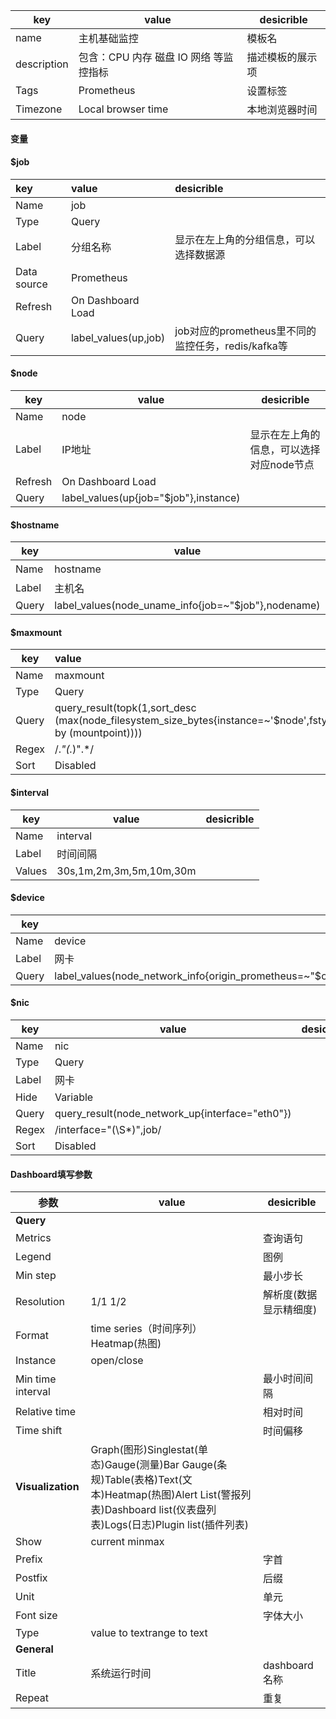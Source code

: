 | **key**     | **value**                              | **desicrible**   |
| ----------- | -------------------------------------- | ---------------- |
| name        | 主机基础监控                           | 模板名           |
| description | 包含：CPU 内存 磁盘 IO 网络 等监控指标 | 描述模板的展示项 |
| Tags        | Prometheus                             | 设置标签         |
| Timezone    | Local browser time                     | 本地浏览器时间   |

#### 变量

#### $job

| **key**     | **value**            | **desicrible**                                     |
| :---------- | :------------------- | :------------------------------------------------- |
| Name        | job                  |                                                    |
| Type        | Query                |                                                    |
| Label       | 分组名称             | 显示在左上角的分组信息，可以选择数据源             |
| Data source | Prometheus           |                                                    |
| Refresh     | On Dashboard Load    |                                                    |
| Query       | label_values(up,job) | job对应的prometheus里不同的监控任务，redis/kafka等 |

#### $node

| **key** | **value**                             | **desicrible**                           |
| ------- | ------------------------------------- | ---------------------------------------- |
| Name    | node                                  |                                          |
| Label   | IP地址                                | 显示在左上角的信息，可以选择对应node节点 |
| Refresh | On Dashboard Load                     |                                          |
| Query   | label_values(up{job="$job"},instance) |                                          |

#### $hostname

| **key** | **value**                                           | **desicrible** |
| ------- | --------------------------------------------------- | -------------- |
| Name    | hostname                                            | 主机名         |
| Label   | 主机名                                              |                |
| Query   | label_values(node_uname_info{job=~"$job"},nodename) |                |

#### $maxmount

| **key** | **value**                                                    | **desicrible** |
| ------- | :----------------------------------------------------------- | -------------- |
| Name    | maxmount                                                     |                |
| Type    | Query                                                        |                |
| Query   | query_result(topk(1,sort_desc (max(node_filesystem_size_bytes{instance=~'$node',fstype=~"ext4\|xfs"}) by (mountpoint)))) |                |
| Regex   | /.*\"(.*)\".*/                                               |                |
| Sort    | Disabled                                                     |                |

#### $interval

| **key** | **value**               | **desicrible** |
| ------- | ----------------------- | -------------- |
| Name    | interval                |                |
| Label   | 时间间隔                |                |
| Values  | 30s,1m,2m,3m,5m,10m,30m |                |

#### $device

| **key** | **value**                                                    | **desicrible** |
| ------- | ------------------------------------------------------------ | -------------- |
| Name    | device                                                       |                |
| Label   | 网卡                                                         |                |
| Query   | label_values(node_network_info{origin_prometheus=~"$origin_prometheus",device!~'tap.*\|veth.*\|br.*\|docker.*\|virbr.*\|lo.*\|cni.*'},device) |                |

#### $nic

| **key** | **value**                                       | **desicrible** |
| ------- | ----------------------------------------------- | -------------- |
| Name    | nic                                             |                |
| Type    | Query                                           |                |
| Label   | 网卡                                            |                |
| Hide    | Variable                                        |                |
| Query   | query_result(node_network_up{interface="eth0"}) |                |
| Regex   | /interface="(\S*)",job/                         |                |
| Sort    | Disabled                                        |                |





#### Dashboard填写参数

| 参数              | value                                                        | desicrible             |
| ----------------- | ------------------------------------------------------------ | ---------------------- |
| **Query**         |                                                              |                        |
| Metrics           |                                                              | 查询语句               |
| Legend            |                                                              | 图例                   |
| Min step          |                                                              | 最小步长               |
| Resolution        | 1/1  1/2                                                     | 解析度(数据显示精细度) |
| Format            | time series（时间序列） Heatmap(热图)                        |                        |
| Instance          | open/close                                                   |                        |
| Min time interval |                                                              | 最小时间间隔           |
| Relative time     |                                                              | 相对时间               |
| Time shift        |                                                              | 时间偏移               |
| **Visualization** | Graph(图形)Singlestat(单态)Gauge(测量)Bar Gauge(条规)Table(表格)Text(文本)Heatmap(热图)Alert List(警报列表)Dashboard list(仪表盘列表)Logs(日志)Plugin list(插件列表) |                        |
| Show              | current minmax                                               |                        |
| Prefix            |                                                              | 字首                   |
| Postfix           |                                                              | 后缀                   |
| Unit              |                                                              | 单元                   |
| Font size         |                                                              | 字体大小               |
| Type              | value to textrange to text                                   |                        |
| **General**       |                                                              |                        |
| Title             | 系统运行时间                                                 | dashboard名称          |
| Repeat            |                                                              | 重复                   |
